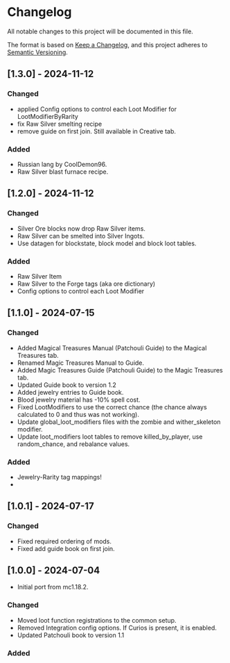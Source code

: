 # Changelog

All notable changes to this project will be documented in this file.

The format is based on [Keep a Changelog](https://keepachangelog.com/en/1.0.0/),
and this project adheres to [Semantic Versioning](https://semver.org/spec/v2.0.0.html).

## [1.3.0] - 2024-11-12

### Changed
- applied Config options to control each Loot Modifier for LootModifierByRarity
- fix Raw Silver smelting recipe
- remove guide on first join. Still available in Creative tab.

### Added
- Russian lang by CoolDemon96.
- Raw Silver blast furnace recipe.

## [1.2.0] - 2024-11-12

### Changed
- Silver Ore blocks now drop Raw Silver items.
- Raw Silver can be smelted into Silver Ingots.
- Use datagen for blockstate, block model and block loot tables.

### Added
- Raw Silver Item
- Raw Silver to the Forge tags (aka ore dictionary)
- Config options to control each Loot Modifier

## [1.1.0] - 2024-07-15

### Changed
- Added Magical Treasures Manual (Patchouli Guide) to the Magical Treasures tab.
- Renamed Magic Treasures Manual to Guide.
- Added Magic Treasures Guide (Patchouli Guide) to the Magic Treasures tab.
- Updated Guide book to version 1.2
- Added jewelry entries to Guide book.
- Blood jewelry material has -10% spell cost.
- Fixed LootModifiers to use the correct chance (the chance always calculated to 0 and thus was not working).
- Update global_loot_modifiers files with the zombie and wither_skeleton modifier.
- Update loot_modifiers loot tables to remove killed_by_player, use random_chance, and rebalance values.

### Added
- Jewelry-Rarity tag mappings!
- 
## [1.0.1] - 2024-07-17

### Changed
- Fixed required ordering of mods.
- Fixed add guide book on first join.

## [1.0.0] - 2024-07-04

- Initial port from mc1.18.2.

### Changed
- Moved loot function registrations to the common setup.
- Removed Integration config options. If Curios is present, it is enabled.
- Updated Patchouli book to version 1.1

### Added

